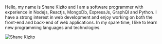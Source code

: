 Hello, my name is Shane Kizito and I am a software programmer with experience in Nodejs, Reactjs, MongoDb, ExpressJs, GraphQl and Python. I have a strong interest in web development and enjoy working on both the front-end and back-end of web applications. In my spare time, I like to learn new programming languages and technologies.


![Shane Kizito](https://github-readme-stats.vercel.app/api?username=github_dark&theme=dark&show_icons=true)
